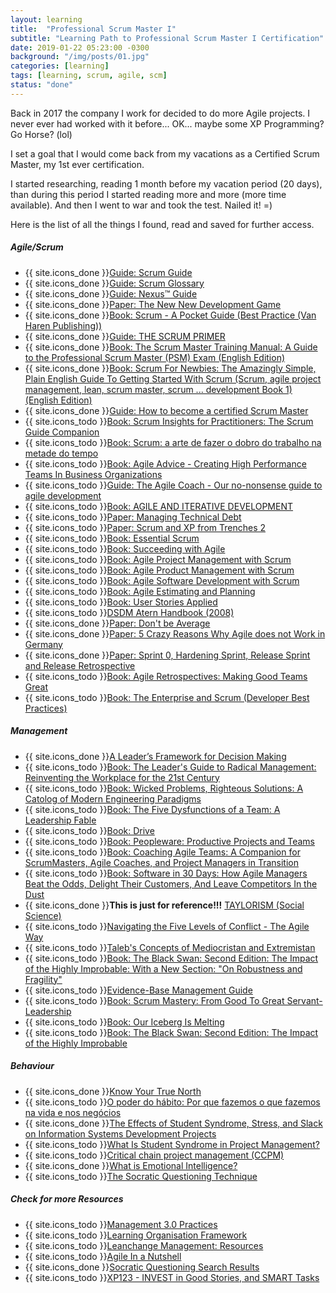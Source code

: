 ```yaml
---
layout: learning
title:  "Professional Scrum Master I"
subtitle: "Learning Path to Professional Scrum Master I Certification"
date: 2019-01-22 05:23:00 -0300
background: "/img/posts/01.jpg"
categories: [learning]
tags: [learning, scrum, agile, scm]
status: "done"
---
```

Back in 2017 the company I work for decided to do more Agile projects. I never ever had worked with it before... OK... maybe some XP Programming? Go Horse? (lol)

I set a goal that I would come back from my vacations as a Certified Scrum Master, my 1st ever certification.

I started researching, reading 1 month before my vacation period (20 days), than during this period I started reading more and more (more time available). And then I went to war and took the test. Nailed it! =)

Here is the list of all the things I found, read and saved for further access.


##### Agile/Scrum

* {{ site.icons_done }}[Guide: Scrum Guide](http://www.scrumguides.org/scrum-guide.html)
* {{ site.icons_done }}[Guide: Scrum Glossary](https://www.scrum.org/resources/scrum-glossary)
* {{ site.icons_done }}[Guide: Nexus™ Guide](https://s3.amazonaws.com/scrumorg-website-prod/drupal/2016-09/NexusGuide%20v1.1.pdf?nexus-file=https%3A%2F%2Fs3.amazonaws.com%2Fscrumorg-website-prod%2Fdrupal%2F2016-09%2FNexusGuide%2520v1.1.pdf)
* {{ site.icons_done }}[Paper: The New New Development Game](https://hbr.org/1986/01/the-new-new-product-development-game)
* {{ site.icons_done }}[Book: Scrum - A Pocket Guide (Best Practice (Van Haren Publishing))](https://www.amazon.com.br/gp/product/B00GY6WRTG/ref=kinw_myk_ro_title)
* {{ site.icons_done }}[Guide: THE SCRUM PRIMER](http://www.goodagile.com/scrumprimer/scrumprimer.pdf)
* {{ site.icons_done }}[Book: The Scrum Master Training Manual: A Guide to the Professional Scrum Master (PSM) Exam (English Edition)](https://www.amazon.com.br/gp/product/B00V6468AU/ref=kinw_myk_ro_title)  
* {{ site.icons_done }}[Book: Scrum For Newbies: The Amazingly Simple, Plain English Guide To Getting Started With Scrum (Scrum, agile project management, lean, scrum master, scrum ... development Book 1) (English Edition)](https://www.amazon.com.br/gp/product/B015QA141W/ref=kinw_myk_ro_title)  
* {{ site.icons_done }}[Guide: How to become a certified Scrum Master](http://mlapshin.com/index.php/2015/09/08/psm-exam/)  
* {{ site.icons_todo }}[Book: Scrum Insights for Practitioners: The Scrum Guide Companion](https://www.amazon.com/dp/B01MYSIYPT/ref=cm_sw_r_cp_ep_dp_zYPIyb314G3HP)  
* {{ site.icons_todo }}[Book: Scrum: a arte de fazer o dobro do trabalho na metade do tempo](https://www.amazon.com.br/gp/product/B01N0QKCL5/ref=kinw_myk_ro_title)  
* {{ site.icons_todo }}[Book: Agile Advice - Creating High Performance Teams In Business Organizations](https://www.amazon.com.br/gp/product/B016J0H2H8/ref=kinw_myk_ro_title)  
* {{ site.icons_todo }}[Guide: The Agile Coach - Our no-nonsense guide to agile development](https://www.atlassian.com/agile)  
* {{ site.icons_todo }}[Book: AGILE AND ITERATIVE DEVELOPMENT](https://www.livrariacultura.com.br/p/livros/informatica-e-tecnologia/programacao/agile-and-iterative-development-721659)  
* {{ site.icons_todo }}[Paper: Managing Technical Debt](https://www.scrumalliance.org/community/articles/2013/july/managing-technical-debt)  
* {{ site.icons_todo }}[Paper: Scrum and XP from Trenches 2](https://www.infoq.com/minibooks/scrum-xp-from-the-trenches-2)  
* {{ site.icons_todo }}[Book: Essential Scrum](https://www.amazon.com.br/Essential-Scrum-Practical-Addison-Wesley-Signature-ebook/dp/B008NAKA5O/ref=sr_1_1?ie=UTF8&qid=1503990516&sr=8-1&keywords=Essential+Scrum%2C+Kenneth+S.+Rubin)  
* {{ site.icons_todo }}[Book: Succeeding with Agile](https://www.amazon.com.br/Succeeding-Agile-Development-Addison-Wesley-Signature-ebook/dp/B002TIOYWQ/ref=sr_1_1?s=digital-text&ie=UTF8&qid=1503990569&sr=1-1&keywords=Succeeding+with+Agile%2C+Mike+Cohn)  
* {{ site.icons_todo }}[Book: Agile Project Management with Scrum](https://www.amazon.com.br/Agile-Project-Management-Developer-Practices-ebook/dp/B00JDMPOZW/ref=sr_1_1?s=digital-text&ie=UTF8&qid=1503990614&sr=1-1&keywords=Ken+Schwaber%E2%80%99s+Agile+Project+Management+with+Scrum)  
* {{ site.icons_todo }}[Book: Agile Product Management with Scrum](https://www.amazon.com.br/Agile-Product-Management-Scrum-Addison-Wesley-ebook/dp/B003BW0C9I/ref=sr_1_1?s=digital-text&ie=UTF8&qid=1503990654&sr=1-1&keywords=Agile+Product+Management+with+Scrum%2C+Roman+Pichler)  
* {{ site.icons_todo }}[Book: Agile Software Development with Scrum](https://www.amazon.com/Agile-Software-Development-Scrum/dp/0130676349)  
* {{ site.icons_todo }}[Book: Agile Estimating and Planning](https://www.amazon.com.br/Agile-Estimating-Planning-Robert-Martin-ebook/dp/B004X1D3TC/ref=sr_1_1?s=digital-text&ie=UTF8&qid=1503990840&sr=1-1&keywords=Agile+Estimating+and+Planning%2C+Mike+Cohn)  
* {{ site.icons_todo }}[Book: User Stories Applied](https://www.amazon.com.br/User-Stories-Applied-Development-Addison-Wesley-ebook/dp/B0054KOL74/ref=sr_1_1?s=digital-text&ie=UTF8&qid=1503990869&sr=1-1&keywords=User+Stories+Applied%2C+Mike+Cohn)  
* {{ site.icons_todo }}[DSDM Atern Handbook (2008)](https://www.agilebusiness.org/resources/dsdm-handbooks/dsdm-atern-handbook-2008)  
* {{ site.icons_done }}[Paper: Don't be Average](https://dzone.com/articles/dont-be-average)  
* {{ site.icons_done }}[Paper: 5 Crazy Reasons Why Agile does not Work in Germany](https://www.linkedin.com/pulse/5-crazy-reasons-why-agile-does-work-germany-luis-gon%C3%A7alves-csp)  
* {{ site.icons_done }}[Paper: Sprint 0, Hardening Sprint, Release Sprint and Release Retrospective](https://www.scrum.org/forum/scrum-forum/5879/sprint-0-hardening-sprint-release-sprint-and-release-retrospective)  
* {{ site.icons_todo }}[Book: Agile Retrospectives: Making Good Teams Great](https://www.amazon.com.br/dp/B00B03SRJW/ref=wl_it_dp_o_pC_nS_ttl?_encoding=UTF8&colid=YKI725BPLH9Z&coliid=IRMQ9YUABT49B)  
* {{ site.icons_todo }}[Book: The Enterprise and Scrum (Developer Best Practices)](https://www.amazon.com/gp/product/0735623376/ref=as_li_qf_sp_asin_il_tl?ie=UTF8&camp=1789&creative=9325&creativeASIN=0735623376&linkCode=as2&tag=scrumorg-20)  


##### Management
* {{ site.icons_done }}[A Leader’s Framework for Decision Making](https://hbr.org/2007/11/a-leaders-framework-for-decision-making)
* {{ site.icons_todo }}[Book: The Leader's Guide to Radical Management: Reinventing the Workplace for the 21st Century](https://www.amazon.com.br/Leaders-Guide-Radical-Management-Reinventing-ebook/dp/B0043M4ZPW/ref=sr_1_5?ie=UTF8&qid=1503991398&sr=8-5&keywords=radical+management)
* {{ site.icons_todo }}[Book: Wicked Problems, Righteous Solutions: A Catolog of Modern Engineering Paradigms](https://www.amazon.com.br/dp/013590126X/ref=wl_it_dp_o_pd_nS_ttl?_encoding=UTF8&colid=YKI725BPLH9Z&coliid=I2XOM8IZTCMY04)
* {{ site.icons_todo }}[Book: The Five Dysfunctions of a Team: A Leadership Fable](https://www.amazon.com/gp/product/0787960756/ref=as_li_qf_sp_asin_il_tl?ie=UTF8&camp=1789&creative=9325&creativeASIN=0787960756&linkCode=as2&tag=scrumorg-20)
* {{ site.icons_todo }}[Book: Drive](https://www.amazon.com/gp/product/1594484805/ref=as_li_qf_sp_asin_il_tl?ie=UTF8&camp=1789&creative=9325&creativeASIN=1594484805&linkCode=as2&tag=scrumorg-20)
* {{ site.icons_todo }}[Book: Peopleware: Productive Projects and Teams](https://www.amazon.com.br/dp/B00DY5A8X2/ref=wl_it_dp_o_pC_nS_ttl?_encoding=UTF8&colid=YKI725BPLH9Z&coliid=I1XYN8AH271AZ5)
* {{ site.icons_todo }}[Book: Coaching Agile Teams: A Companion for ScrumMasters, Agile Coaches, and Project Managers in Transition](https://www.amazon.com/gp/product/0321637704/ref=as_li_qf_sp_asin_il_tl?ie=UTF8&camp=1789&creative=9325&creativeASIN=0321637704&linkCode=as2&tag=scrumorg-20)
* {{ site.icons_todo }}[Book: Software in 30 Days: How Agile Managers Beat the Odds, Delight Their Customers, And Leave Competitors In the Dust](https://www.amazon.com/gp/product/1118206665/ref=as_li_qf_sp_asin_il_tl?ie=UTF8&camp=1789&creative=9325&creativeASIN=1118206665&linkCode=as2&tag=scrumorg-20)
* {{ site.icons_done }}**This is just for reference!!!** [TAYLORISM (Social Science)](http://what-when-how.com/social-sciences/taylorism-social-science/)
* {{ site.icons_todo }}[Navigating the Five Levels of Conflict - The Agile Way](https://dzone.com/articles/agile-managing-conflict)
* {{ site.icons_todo }}[Taleb's Concepts of Mediocristan and Extremistan](http://www.wou.edu/~shawd/mediocristan--extremistan.html)
* {{ site.icons_todo }}[Book: The Black Swan: Second Edition: The Impact of the Highly Improbable: With a New Section: "On Robustness and Fragility"](https://www.amazon.com.br/gp/aw/d/081297381X/ref=mp_s_a_1_sc_1?ie=UTF8&qid=1503849800&sr=8-1-spell&pi=AC_SX118_SY170_QL70&keywords=the+blqck+swam)
* {{ site.icons_todo }}[Evidence-Base Management Guide](https://www.scrum.org/resources/evidence-based-management-guide)
* {{ site.icons_todo }}[Book: Scrum Mastery: From Good To Great Servant-Leadership](https://www.amazon.com/Scrum-Mastery-From-Great-Servant-Leadership/dp/0957587406)
* {{ site.icons_todo }}[Book: Our Iceberg Is Melting](https://www.amazon.com/gp/product/031236198X/ref=as_li_qf_sp_asin_il_tl?ie=UTF8&camp=1789&creative=9325&creativeASIN=031236198X&linkCode=as2&tag=scrumorg-20)
* {{ site.icons_todo }}[Book: The Black Swan: Second Edition: The Impact of the Highly Improbable](https://www.amazon.com.br/gp/aw/d/081297381X/ref=mp_s_a_1_sc_1?ie=UTF8&qid=1503849800&sr=8-1-spell&pi=AC_SX118_SY170_QL70&keywords=the+blqck+swam)

##### Behaviour
* {{ site.icons_done }}[Know Your True North](http://www.eightyoneunite.com/how-we-think/true-north)
* {{ site.icons_todo }}[O poder do hábito: Por que fazemos o que fazemos na vida e nos negócios](https://www.amazon.com.br/gp/product/B00A3D10JE/ref=kinw_myk_ro_title)
* {{ site.icons_done }}[The Effects of Student Syndrome, Stress, and Slack on Information Systems Development Projects](http://iisit.org/Vol7/IISITv7p489-494Smith805.pdf)
* {{ site.icons_todo }}[What Is Student Syndrome in Project Management?](http://www.projectmanagementlearning.com/what-is-student-syndrome-in-project-management.html)
* {{ site.icons_todo }}[Critical chain project management (CCPM)](https://en.wikipedia.org/wiki/Critical_chain_project_management)
* {{ site.icons_done }}[What is Emotional Intelligence?](https://www.youtube.com/watch?v=LgUCyWhJf6s)
* {{ site.icons_todo }}[The Socratic Questioning Technique](https://www.intel.com/content/dam/www/program/education/us/en/documents/project-design/strategies/dep-question-socratic.pdf)

##### Check for more Resources
* {{ site.icons_todo }}[Management 3.0 Practices](https://management30.com/leadership-resource-hub/)
* {{ site.icons_todo }}[Learning Organisation Framework](https://luis-goncalves.com/learning-organisation-framework/)
* {{ site.icons_todo }}[Leanchange Management: Resources](http://leanchange.org/resources/)
* {{ site.icons_todo }}[Agile In a Nutshell](http://www.agilenutshell.com/)
* {{ site.icons_done }}[Socratic Questioning Search Results](https://www.google.com.br/search?q=Socratic+questioning&oq=Socratic+questioning&aqs=chrome..69i57j0l5.222j0j7&sourceid=chrome&ie=UTF-8)
* {{ site.icons_todo }}[XP123 - INVEST in Good Stories, and SMART Tasks](http://xp123.com/articles/invest-in-good-stories-and-smart-tasks/)
